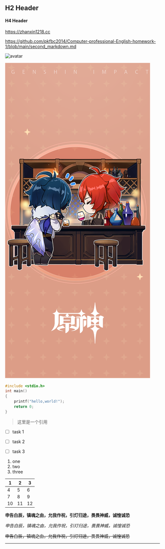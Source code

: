## H2 Header



#### H4 Header



https://zhanxin1218.cc



https://github.com/pkfbc2014/Computer-professional-English-homework-1/blob/main/second_markdown.md



![avatar](http://baidu.com/pic/doge.png)



<img src='GI.png'>





```c
#include <stdio.h>
int main()
{
    printf("hello,world!");
    return 0;
}
```



> 这里是一个引用



- [ ] task 1
- [ ] task 2
- [ ] task 3

 

1. one
2. two
3. three



| 1    | 2    | 3    |
| ---- | ---- | ---- |
| 4    | 5    | 6    |
| 7    | 8    | 9    |
| 10   | 11   | 12   |



**申告白辰，镇魂之由，允我作祝，引灯归途，畏畏神威，诚惶诚恐**



*申告白辰，镇魂之由，允我作祝，引灯归途，畏畏神威，诚惶诚恐*



~~申告白辰，镇魂之由，允我作祝，引灯归途，畏畏神威，诚惶诚恐~~



------

